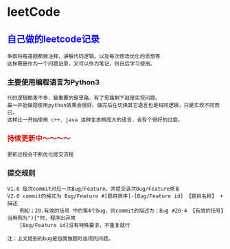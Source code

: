 # leetCode

## <font color=blue>自己做的leetcode记录</font>
    争取将每道题都做注释，讲解代码逻辑。以及每次修改优化的思想等
    这样既是作为一个问题记录，又可以作为笔记，供日后学习使用。

### 主要使用编程语言为Python3
    代码逻辑都差不多，最重要的是思路，有了思路剩下就是实现问题。
    最一开始做题使用python效果会很好。做完后在切换其它语言也是相同逻辑，只是实现不同而已。
    这样比一开始使用 c++、java 这种生态稍庞大的语言，会有个很好的过度。

### <font color=darkyellow>持续更新中～～～～</font>
    更新过程会不断优化提交流程

### 提交规则
    V1.0 每次commit对应一次Bug/Feature。并提交该次Bug/Feature修复
    V2.0 commit的格式为 Bug/Feature #[题目排序]-[Bug/Feature id] 【题目名称】 + 描述
        例如；20.有效的括号 中的第4个bug，则commit的描述为：Bug #20-4 【有效的括号】当用例为"){"时，程序出异常
        [Bug/Feature id]没有特殊要求，不重复就行

    注：上文提到的bug是指我做题时出现的问题。